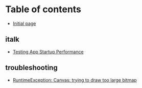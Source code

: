 # Table of contents

* [Initial page](README.md)

## italk

* [Testing App Startup Performance](talk/start-time.md)

## troubleshooting

* [RuntimeException: Canvas: trying to draw too large bitmap](troubleshooting/RuntimeException-large-bitmap.md)

